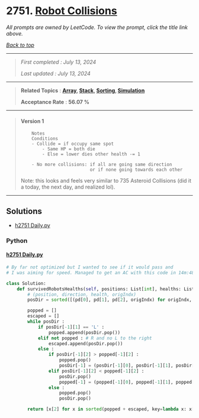 # 2751. [Robot Collisions](<https://leetcode.com/problems/robot-collisions>)

*All prompts are owned by LeetCode. To view the prompt, click the title link above.*

*[Back to top](<../README.md>)*

------

> *First completed : July 13, 2024*
>
> *Last updated : July 13, 2024*

------

> **Related Topics** : **[Array](<by_topic/Array.md>), [Stack](<by_topic/Stack.md>), [Sorting](<by_topic/Sorting.md>), [Simulation](<by_topic/Simulation.md>)**
>
> **Acceptance Rate** : **56.07 %**

------

> #### Version 1
> 
> ```
>     Notes
>     Conditions
>     - Collide = if occupy same spot
>         - Same HP = both die
>         - Else = lower dies other health -= 1
> 
>     - No more collisions: if all are going same direction 
>                           or if none going towards each other
> ```
> 
> 
> Note: this looks and feels very similar to 735 Asteroid Collisions (did it a today, the next day, and realized lol).

------

## Solutions

- [h2751 Daily.py](<../my-submissions/h2751 Daily.py>)
### Python
#### [h2751 Daily.py](<../my-submissions/h2751 Daily.py>)
```Python
# By far not optimized but I wanted to see if it would pass and 
# I was aiming for speed. Managed to get an AC with this code in 14m:48s :)

class Solution:
    def survivedRobotsHealths(self, positions: List[int], healths: List[int], directions: str) -> List[int]:
        # (position, direction, health, origIndx)
        posDir = sorted([(pd[0], pd[1], pd[2], origIndx) for origIndx, pd in enumerate(zip(positions, directions, healths))], key=lambda x: x[0])

        popped = []
        escaped = []
        while posDir :
            if posDir[-1][1] == 'L' :
                popped.append(posDir.pop())
            elif not popped : # R and no L to the right
                escaped.append(posDir.pop())
            else :
                if posDir[-1][2] > popped[-1][2] :
                    popped.pop()
                    posDir[-1] = (posDir[-1][0], posDir[-1][1], posDir[-1][2] - 1, posDir[-1][3])
                elif posDir[-1][2] < popped[-1][2] :
                    posDir.pop()
                    popped[-1] = (popped[-1][0], popped[-1][1], popped[-1][2] - 1, popped[-1][3])
                else :
                    popped.pop()
                    posDir.pop()

        return [x[2] for x in sorted(popped + escaped, key=lambda x: x[3])]
```

